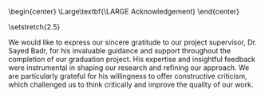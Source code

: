 \begin{center}
\Large\textbf{\LARGE Acknowledgement}
\end{center}

<!-- \doublespacing -->
\setstretch{2.5}

We would like to express our sincere gratitude to our project supervisor, Dr. Sayed Badr, for his invaluable guidance and support throughout the completion of our graduation project. His expertise and insightful feedback were instrumental in shaping our research and refining our approach. We are particularly grateful for his willingness to offer constructive criticism, which challenged us to think critically and improve the quality of our work.

<!-- 
Furthermore, Dr. Badr generously provided us with essential resources that facilitated our research. His encouragement and mentorship played a significant role in motivating us to persevere through challenges and achieve our goals.

We are deeply indebted to Dr. Badr for his dedication and support, which have significantly contributed to the success of our graduation project. 
-->
